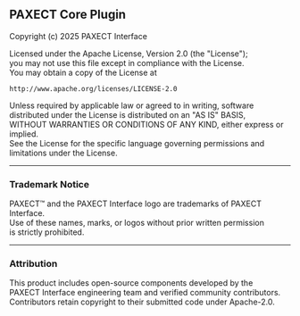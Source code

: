 ## PAXECT Core Plugin  
Copyright (c) 2025 PAXECT Interface  

Licensed under the Apache License, Version 2.0 (the "License");  
you may not use this file except in compliance with the License.  
You may obtain a copy of the License at  

    http://www.apache.org/licenses/LICENSE-2.0

Unless required by applicable law or agreed to in writing, software  
distributed under the License is distributed on an "AS IS" BASIS,  
WITHOUT WARRANTIES OR CONDITIONS OF ANY KIND, either express or implied.  
See the License for the specific language governing permissions and  
limitations under the License.

---

### Trademark Notice
PAXECT™ and the PAXECT Interface logo are trademarks of PAXECT Interface.  
Use of these names, marks, or logos without prior written permission  
is strictly prohibited.

---

### Attribution
This product includes open-source components developed by the  
PAXECT Interface engineering team and verified community contributors.  
Contributors retain copyright to their submitted code under Apache-2.0.
